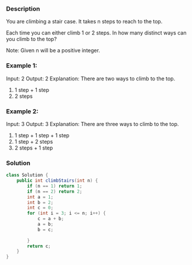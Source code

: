 
### Description
You are climbing a stair case. It takes n steps to reach to the top.

Each time you can either climb 1 or 2 steps. In how many distinct ways can you climb to the top?

Note: Given n will be a positive integer.

### Example 1:

Input: 2
Output: 2
Explanation: There are two ways to climb to the top.
1. 1 step + 1 step
2. 2 steps

### Example 2:

Input: 3
Output: 3
Explanation: There are three ways to climb to the top.
1. 1 step + 1 step + 1 step
2. 1 step + 2 steps
3. 2 steps + 1 step

### Solution
```java
class Solution {
    public int climbStairs(int n) {
        if (n == 1) return 1;
        if (n == 2) return 2;
        int a = 1;
        int b = 2;
        int c = 0;
        for (int i = 3; i <= n; i++) {
            c = a + b;
            a = b;
            b = c;
            
        }
        return c;
    }
}
```